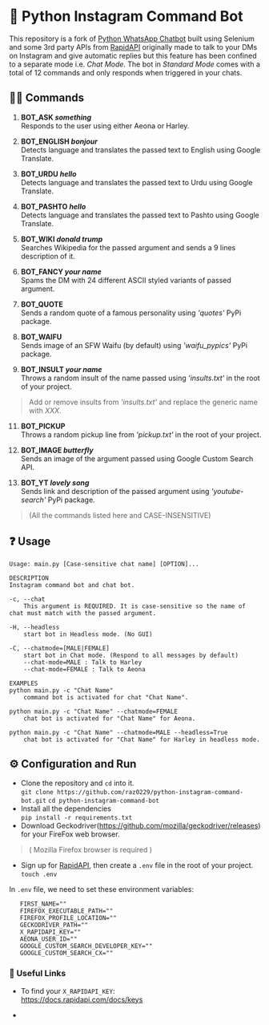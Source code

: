 ﻿# 🤖 Python Instagram Command Bot
This repository is a fork of [Python WhatsApp Chatbot](https://github.com/raz0229/python-whatsapp-chatbot) built using Selenium and some 3rd party APIs from [RapidAPI](https://rapidapi.com) originally made to talk to your DMs on Instagram and give automatic replies but this feature has been confined to a separate mode i.e. *Chat Mode*.
The bot in *Standard Mode* comes with a total of 12 commands and only responds when triggered in your chats.

## 🦇🤖 Commands

 1. **BOT_ASK _something_** \
	 Responds to the user using either Aeona or Harley.
	 
 2. **BOT_ENGLISH _bonjour_** \
 Detects language and translates the passed text to English using Google Translate.
 3. **BOT_URDU _hello_** \
 Detects language and translates the passed text to Urdu using Google Translate. 
 4. **BOT_PASHTO _hello_** \
 Detects language and translates the passed text to Pashto using Google Translate.
 5. **BOT_WIKI _donald trump_** \
 Searches Wikipedia for the passed argument and sends a 9 lines description of it.
 6. **BOT_FANCY _your name_** \
 Spams the DM with 24 different ASCII styled variants of passed argument.
 7. **BOT_QUOTE** \
 Sends a random quote of a famous personality using _'quotes'_ PyPi package.
 8. **BOT_WAIFU** \
 Sends image of an SFW Waifu (by default) using _'waifu_pypics'_ PyPi package.
 9. **BOT_INSULT _your name_** \
 Throws a random insult of the name passed using _'insults.txt'_ in the root of your project.
 

> Add or remove insults from _'insults.txt'_ and replace the generic name with _XXX_.

 11. **BOT_PICKUP**  \
 Throws a random pickup line from _'pickup.txt'_ in the root of your project.
 12. **BOT_IMAGE _butterfly_**  \
 Sends an image of the argument passed using Google Custom Search API.
 
 13. **BOT_YT _lovely song_**  \
 Sends link and description of the passed argument using _'youtube-search'_ PyPi package. 
 
 

> (All the commands listed here and CASE-INSENSITIVE) 

## ❓ Usage

    Usage: main.py [Case-sensitive chat name] [OPTION]...

	DESCRIPTION
    Instagram command bot and chat bot. 
    
    -c, --chat
        This argument is REQUIRED. It is case-sensitive so the name of chat must match with the passed argument.

    -H, --headless 
        start bot in Headless mode. (No GUI)

    -C, --chatmode=[MALE|FEMALE]
        start bot in Chat mode. (Respond to all messages by default)
        --chat-mode=MALE : Talk to Harley
        --chat-mode=FEMALE : Talk to Aeona

	EXAMPLES
    python main.py -c "Chat Name"
        command bot is activated for chat "Chat Name".

    python main.py -c "Chat Name" --chatmode=FEMALE
        chat bot is activated for "Chat Name" for Aeona.

    python main.py -c "Chat Name" --chatmode=MALE --headless=True
        chat bot is activated for "Chat Name" for Harley in headless mode.


## ⚙️ Configuration and Run

 - Clone the repository and `cd` into it. \
 `git clone https://github.com/raz0229/python-instagram-command-bot.git`
  `cd python-instagram-command-bot`
 - Install all the dependencies \
 `pip install -r requirements.txt`
 - Download Geckodriver(https://github.com/mozilla/geckodriver/releases) for your FireFox web browser.

 > ( Mozilla Firefox browser is required )

 - Sign up for [RapidAPI](https://rapidapi.com), then create a `.env` file in the root of your project.
 `touch .env`
 
 In `.env` file, we need to set these environment variables:
 ```
    FIRST_NAME=""
	FIREFOX_EXECUTABLE_PATH=""
	FIREFOX_PROFILE_LOCATION=""
	GECKODRIVER_PATH=""
	X_RAPIDAPI_KEY=""
	AEONA_USER_ID=""
	GOOGLE_CUSTOM_SEARCH_DEVELOPER_KEY=""
	GOOGLE_CUSTOM_SEARCH_CX=""
```

### 🔗 Useful Links

- To find your `X_RAPIDAPI_KEY`: \
    https://docs.rapidapi.com/docs/keys

- 
